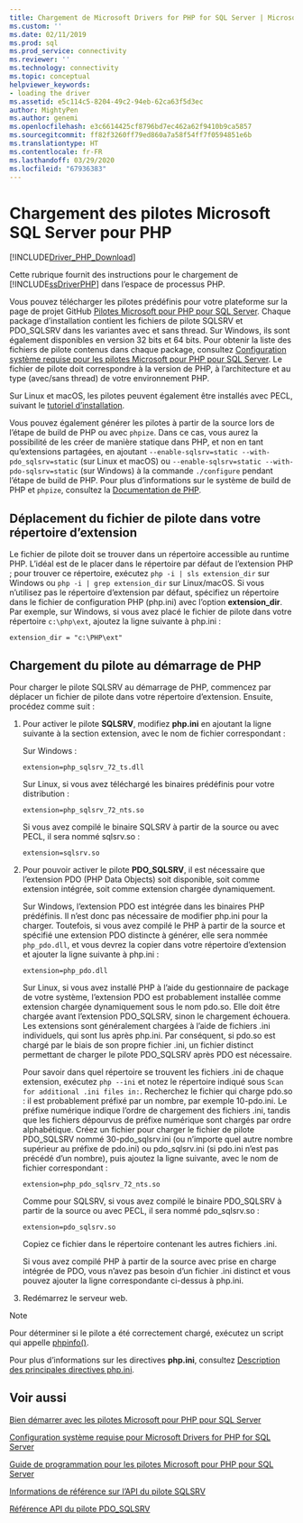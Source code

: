 ```yaml
---
title: Chargement de Microsoft Drivers for PHP for SQL Server | Microsoft Docs
ms.custom: ''
ms.date: 02/11/2019
ms.prod: sql
ms.prod_service: connectivity
ms.reviewer: ''
ms.technology: connectivity
ms.topic: conceptual
helpviewer_keywords:
- loading the driver
ms.assetid: e5c114c5-8204-49c2-94eb-62ca63f5d3ec
author: MightyPen
ms.author: genemi
ms.openlocfilehash: e3c6614425cf8796bd7ec462a62f9410b9ca5857
ms.sourcegitcommit: ff82f3260ff79ed860a7a58f54ff7f0594851e6b
ms.translationtype: HT
ms.contentlocale: fr-FR
ms.lasthandoff: 03/29/2020
ms.locfileid: "67936383"
---
```

# <a name="loading-the-microsoft-drivers-for-php-for-sql-server"></a>Chargement des pilotes Microsoft SQL Server pour PHP
[!INCLUDE[Driver_PHP_Download](../../includes/driver_php_download.md)]

Cette rubrique fournit des instructions pour le chargement de [!INCLUDE[ssDriverPHP](../../includes/ssdriverphp_md.md)] dans l’espace de processus PHP.  
  
Vous pouvez télécharger les pilotes prédéfinis pour votre plateforme sur la page de projet GitHub [Pilotes Microsoft pour PHP pour SQL Server](https://github.com/Microsoft/msphpsql/releases). Chaque package d’installation contient les fichiers de pilote SQLSRV et PDO_SQLSRV dans les variantes avec et sans thread. Sur Windows, ils sont également disponibles en version 32 bits et 64 bits. Pour obtenir la liste des fichiers de pilote contenus dans chaque package, consultez [Configuration système requise pour les pilotes Microsoft pour PHP pour SQL Server](../../connect/php/system-requirements-for-the-php-sql-driver.md). Le fichier de pilote doit correspondre à la version de PHP, à l’architecture et au type (avec/sans thread) de votre environnement PHP.

Sur Linux et macOS, les pilotes peuvent également être installés avec PECL, suivant le [tutoriel d’installation](../../connect/php/installation-tutorial-linux-mac.md).

Vous pouvez également générer les pilotes à partir de la source lors de l’étape de build de PHP ou avec `phpize`. Dans ce cas, vous aurez la possibilité de les créer de manière statique dans PHP, et non en tant qu’extensions partagées, en ajoutant `--enable-sqlsrv=static --with-pdo_sqlsrv=static` (sur Linux et macOS) ou `--enable-sqlsrv=static --with-pdo-sqlsrv=static` (sur Windows) à la commande `./configure` pendant l’étape de build de PHP. Pour plus d’informations sur le système de build de PHP et `phpize`, consultez la [Documentation de PHP](http://php.net/manual/install.php).
  
## <a name="moving-the-driver-file-into-your-extension-directory"></a>Déplacement du fichier de pilote dans votre répertoire d’extension  
Le fichier de pilote doit se trouver dans un répertoire accessible au runtime PHP. L’idéal est de le placer dans le répertoire par défaut de l’extension PHP ; pour trouver ce répertoire, exécutez `php -i | sls extension_dir` sur Windows ou `php -i | grep extension_dir` sur Linux/macOS. Si vous n’utilisez pas le répertoire d’extension par défaut, spécifiez un répertoire dans le fichier de configuration PHP (php.ini) avec l’option **extension_dir**. Par exemple, sur Windows, si vous avez placé le fichier de pilote dans votre répertoire `c:\php\ext`, ajoutez la ligne suivante à php.ini :
  
```  
extension_dir = "c:\PHP\ext"  
```

## <a name="loading-the-driver-at-php-startup"></a>Chargement du pilote au démarrage de PHP  
Pour charger le pilote SQLSRV au démarrage de PHP, commencez par déplacer un fichier de pilote dans votre répertoire d’extension. Ensuite, procédez comme suit :  
  
1.  Pour activer le pilote **SQLSRV**, modifiez **php.ini** en ajoutant la ligne suivante à la section extension, avec le nom de fichier correspondant :  
  
    Sur Windows : 
    ```  
    extension=php_sqlsrv_72_ts.dll  
    ```  
    Sur Linux, si vous avez téléchargé les binaires prédéfinis pour votre distribution : 
    ```  
    extension=php_sqlsrv_72_nts.so  
    ```
    Si vous avez compilé le binaire SQLSRV à partir de la source ou avec PECL, il sera nommé sqlsrv.so :
    ```
    extension=sqlsrv.so
    ```
  
2.  Pour pouvoir activer le pilote **PDO_SQLSRV**, il est nécessaire que l’extension PDO (PHP Data Objects) soit disponible, soit comme extension intégrée, soit comme extension chargée dynamiquement.

    Sur Windows, l’extension PDO est intégrée dans les binaires PHP prédéfinis. Il n’est donc pas nécessaire de modifier php.ini pour la charger. Toutefois, si vous avez compilé le PHP à partir de la source et spécifié une extension PDO distincte à générer, elle sera nommée `php_pdo.dll`, et vous devrez la copier dans votre répertoire d’extension et ajouter la ligne suivante à php.ini :  
    ```
    extension=php_pdo.dll  
    ```
    Sur Linux, si vous avez installé PHP à l’aide du gestionnaire de package de votre système, l’extension PDO est probablement installée comme extension chargée dynamiquement sous le nom pdo.so. Elle doit être chargée avant l’extension PDO_SQLSRV, sinon le chargement échouera. Les extensions sont généralement chargées à l’aide de fichiers .ini individuels, qui sont lus après php.ini. Par conséquent, si pdo.so est chargé par le biais de son propre fichier .ini, un fichier distinct permettant de charger le pilote PDO_SQLSRV après PDO est nécessaire. 

    Pour savoir dans quel répertoire se trouvent les fichiers .ini de chaque extension, exécutez `php --ini` et notez le répertoire indiqué sous `Scan for additional .ini files in:`. Recherchez le fichier qui charge pdo.so : il est probablement préfixé par un nombre, par exemple 10-pdo.ini. Le préfixe numérique indique l’ordre de chargement des fichiers .ini, tandis que les fichiers dépourvus de préfixe numérique sont chargés par ordre alphabétique. Créez un fichier pour charger le fichier de pilote PDO_SQLSRV nommé 30-pdo_sqlsrv.ini (ou n’importe quel autre nombre supérieur au préfixe de pdo.ini) ou pdo_sqlsrv.ini (si pdo.ini n’est pas précédé d’un nombre), puis ajoutez la ligne suivante, avec le nom de fichier correspondant :  
    ```
    extension=php_pdo_sqlsrv_72_nts.so
    ```
    Comme pour SQLSRV, si vous avez compilé le binaire PDO_SQLSRV à partir de la source ou avec PECL, il sera nommé pdo_sqlsrv.so :
    ```
    extension=pdo_sqlsrv.so
    ```
    Copiez ce fichier dans le répertoire contenant les autres fichiers .ini. 

    Si vous avez compilé PHP à partir de la source avec prise en charge intégrée de PDO, vous n’avez pas besoin d’un fichier .ini distinct et vous pouvez ajouter la ligne correspondante ci-dessus à php.ini.
  
3.  Redémarrez le serveur web.  
  
> [!NOTE]  
> Pour déterminer si le pilote a été correctement chargé, exécutez un script qui appelle [phpinfo()](https://php.net/manual/en/function.phpinfo.php).  
  
Pour plus d’informations sur les directives **php.ini**, consultez [Description des principales directives php.ini](https://php.net/manual/en/ini.core.php).  
  
## <a name="see-also"></a>Voir aussi  
[Bien démarrer avec les pilotes Microsoft pour PHP pour SQL Server](../../connect/php/getting-started-with-the-php-sql-driver.md)

[Configuration système requise pour Microsoft Drivers for PHP for SQL Server](../../connect/php/system-requirements-for-the-php-sql-driver.md)

[Guide de programmation pour les pilotes Microsoft pour PHP pour SQL Server](../../connect/php/programming-guide-for-php-sql-driver.md)

[Informations de référence sur l’API du pilote SQLSRV](../../connect/php/sqlsrv-driver-api-reference.md)

[Référence API du pilote PDO_SQLSRV](../../connect/php/pdo-sqlsrv-driver-reference.md)  
  
